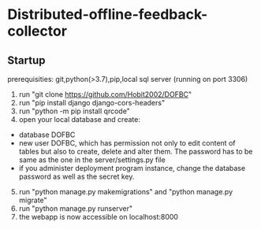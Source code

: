 # Distributed-offline-feedback-collector
## Startup
prerequisities: git,python(>3.7),pip,local sql server (running on port 3306) 
1. run "git clone https://github.com/Hobit2002/DOFBC"
2. run "pip install django django-cors-headers"
3. run "python -m pip install qrcode"
4. open your local database and create:
* database DOFBC
* new user DOFBC, which has permission not only to edit content of tables but also to create, delete and alter them. The password has to be same as the one in the server/settings.py file
* if you administer deployment program instance, change the database password as well as the secret key.
5. run "python manage.py makemigrations" and "python manage.py migrate"
6. run "python manage.py runserver"
7. the webapp is now accessible on localhost:8000